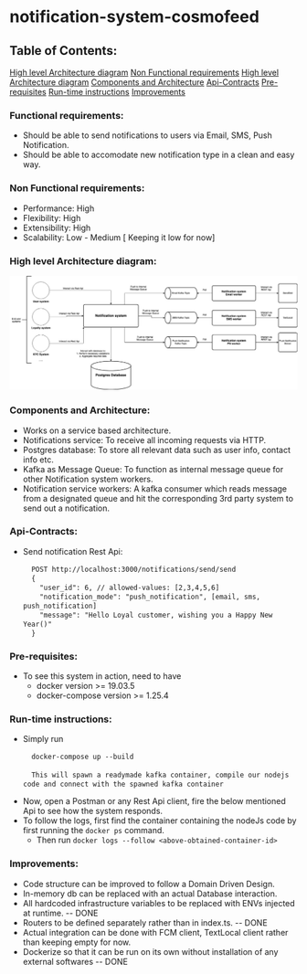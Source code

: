 # notification-system-cosmofeed

## Table of Contents:
[High level Architecture diagram](https://github.com/padas2/notification-system-cosmofeed/tree/release/v1.0?tab=readme-ov-file#functional-requirements)
[Non Functional requirements](https://github.com/padas2/notification-system-cosmofeed/tree/release/v1.0?tab=readme-ov-file#non-functional-requirements)
[High level Architecture diagram](https://github.com/padas2/notification-system-cosmofeed/tree/release/v1.0?tab=readme-ov-file#high-level-architecture-diagram)
[Components and Architecture](https://github.com/padas2/notification-system-cosmofeed/tree/release/v1.0?tab=readme-ov-file#components-and-architecture)
[Api-Contracts](https://github.com/padas2/notification-system-cosmofeed/tree/release/v1.0?tab=readme-ov-file#api-contracts)
[Pre-requisites](https://github.com/padas2/notification-system-cosmofeed/tree/release/v1.0?tab=readme-ov-file#pre-requisites)
[Run-time instructions](https://github.com/padas2/notification-system-cosmofeed/tree/release/v1.0?tab=readme-ov-file#run-time-instructions)
[Improvements](https://github.com/padas2/notification-system-cosmofeed/tree/release/v1.0?tab=readme-ov-file#improvements)


### Functional requirements:
* Should be able to send notifications to users via Email, SMS, Push Notification.
* Should be able to accomodate new notification type in a clean and easy way.

### Non Functional requirements:
* Performance: High
* Flexibility: High
* Extensibility: High
* Scalability: Low - Medium [ Keeping it low for now]

### High level Architecture diagram:
![alt text](https://github.com/padas2/notification-system-cosmofeed/blob/master/notification-system-cosmofeed.jpg?raw=true)

### Components and Architecture:
* Works on a service based architecture.
* Notifications service: To receive all incoming requests via HTTP.
* Postgres database: To store all relevant data such as user info, contact info etc.
* Kafka as Message Queue: To function as internal message queue for other Notification system workers.
* Notification service workers: A kafka consumer which reads message from a designated queue and hit the corresponding 3rd party system to send out
                                a notification.

### Api-Contracts:
* Send notification Rest Api:
  ```
    POST http://localhost:3000/notifications/send/send
    {
      "user_id": 6, // allowed-values: [2,3,4,5,6]
      "notification_mode": "push_notification", [email, sms, push_notification]
      "message": "Hello Loyal customer, wishing you a Happy New Year()"
    }
  ```

### Pre-requisites:
* To see this system in action, need to have 
  * docker version >= 19.03.5
  * docker-compose version >= 1.25.4

### Run-time instructions:
  * Simply run 
      ```
        docker-compose up --build

        This will spawn a readymade kafka container, compile our nodejs code and connect with the spawned kafka container
      ```
  * Now, open a Postman or any Rest Api client, fire the below mentioned Api to see how the system responds.
  * To follow the logs, first find the container containing the nodeJs code by first running the ```docker ps``` command.
    * Then run ```docker logs --follow <above-obtained-container-id>``` 

### Improvements:
* Code structure can be improved to follow a Domain Driven Design.
* In-memory db can be replaced with an actual Database interaction.
* All hardcoded infrastructure variables to be replaced with ENVs injected at runtime.   -- DONE
* Routers to be defined separately rather than in index.ts.                              -- DONE
* Actual integration can be done with FCM client, TextLocal client rather than keeping empty for now.
* Dockerize so that it can be run on its own without installation of any external softwares -- DONE